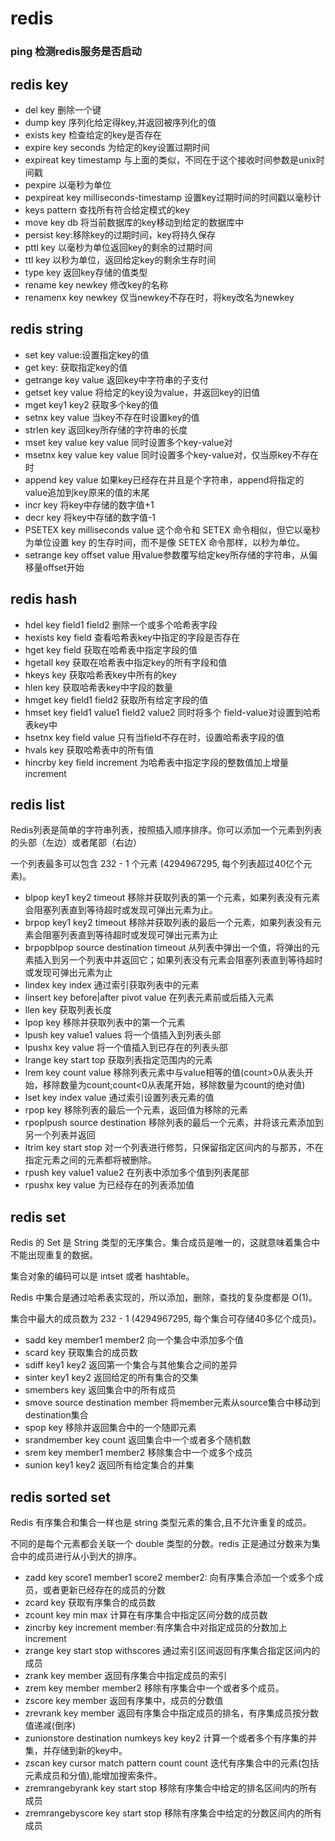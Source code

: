 # redis

### ping 检测redis服务是否启动

## redis key

+ del key 删除一个键
+ dump key 序列化给定得key,并返回被序列化的值
+ exists key 检查给定的key是否存在
+ expire key seconds 为给定的key设置过期时间
+ expireat key timestamp 与上面的类似，不同在于这个接收时间参数是unix时间戳
+ pexpire 以毫秒为单位
+ pexpireat key milliseconds-timestamp 设置key过期时间的时间戳以毫秒计
+ keys pattern 查找所有符合给定模式的key
+ move key db 将当前数据库的key移动到给定的数据库中
+ persist key:移除key的过期时间，key将持久保存
+ pttl key 以毫秒为单位返回key的剩余的过期时间
+ ttl key 以秒为单位，返回给定key的剩余生存时间
+ type key 返回key存储的值类型
+ rename key newkey 修改key的名称
+ renamenx key newkey 仅当newkey不存在时，将key改名为newkey

## redis string

+ set key value:设置指定key的值
+ get key: 获取指定key的值
+ getrange key value 返回key中字符串的子支付
+ getset key value 将给定的key设为value，并返回key的旧值
+ mget key1 key2 获取多个key的值
+ setnx key value 当key不存在时设置key的值
+ strlen key 返回key所存储的字符串的长度
+ mset key value key value 同时设置多个key-value对
+ msetnx key value key value 同时设置多个key-value对，仅当原key不存在时
+ append key value 如果key已经存在并且是个字符串，append将指定的value追加到key原来的值的末尾
+ incr key 将key中存储的数字值+1
+ decr key 将key中存储的数字值-1
+ PSETEX key milliseconds value 这个命令和 SETEX 命令相似，但它以毫秒为单位设置 key 的生存时间，而不是像 SETEX 命令那样，以秒为单位。
+ setrange key offset value 用value参数覆写给定key所存储的字符串，从偏移量offset开始

## redis hash

+ hdel key field1 field2 删除一个或多个哈希表字段
+ hexists key field 查看哈希表key中指定的字段是否存在
+ hget key field 获取在哈希表中指定字段的值
+ hgetall key 获取在哈希表中指定key的所有字段和值
+ hkeys key 获取哈希表key中所有的key
+ hlen key 获取哈希表key中字段的数量
+ hmget key field1 field2 获取所有给定字段的值
+ hmset key field1 value1 field2 value2 同时将多个 field-value对设置到哈希表key中
+ hsetnx key field value 只有当field不存在时，设置哈希表字段的值
+ hvals key 获取哈希表中的所有值
+ hincrby key field increment 为哈希表中指定字段的整数值加上增量increment

## redis list

Redis列表是简单的字符串列表，按照插入顺序排序。你可以添加一个元素到列表的头部（左边）或者尾部（右边）

一个列表最多可以包含 232 - 1 个元素 (4294967295, 每个列表超过40亿个元素)。

+ blpop key1 key2 timeout 移除并获取列表的第一个元素，如果列表没有元素会阻塞列表直到等待超时或发现可弹出元素为止。
+ brpop key1 key2 timeout 移除并获取列表的最后一个元素，如果列表没有元素会阻塞列表直到等待超时或发现可弹出元素为止
+ brpopblpop source destination timeout 从列表中弹出一个值，将弹出的元素插入到另一个列表中并返回它；如果列表没有元素会阻塞列表直到等待超时或发现可弹出元素为止
+ lindex key index 通过索引获取列表中的元素
+ linsert key before|after pivot value 在列表元素前或后插入元素
+ llen key 获取列表长度
+ lpop key 移除并获取列表中的第一个元素
+ lpush key value1 values 将一个值插入到列表头部
+ lpushx key value 将一个值插入到已存在的列表头部
+ lrange key start top 获取列表指定范围内的元素
+ lrem key count value 移除列表元素中与value相等的值(count>0从表头开始，移除数量为count;count<0从表尾开始，移除数量为count的绝对值)
+ lset key index value 通过索引设置列表元素的值
+ rpop key 移除列表的最后一个元素，返回值为移除的元素
+ rpoplpush source destination 移除列表的最后一个元素，并将该元素添加到另一个列表并返回
+ ltrim key start stop 对一个列表进行修剪，只保留指定区间内的与那苏，不在指定元素之间的元素都将被删除。
+ rpush key value1 value2 在列表中添加多个值到列表尾部
+ rpushx key value 为已经存在的列表添加值

## redis set

Redis 的 Set 是 String 类型的无序集合。集合成员是唯一的，这就意味着集合中不能出现重复的数据。

集合对象的编码可以是 intset 或者 hashtable。

Redis 中集合是通过哈希表实现的，所以添加，删除，查找的复杂度都是 O(1)。

集合中最大的成员数为 232 - 1 (4294967295, 每个集合可存储40多亿个成员)。

+ sadd key member1 member2 向一个集合中添加多个值
+ scard key 获取集合的成员数
+ sdiff key1 key2 返回第一个集合与其他集合之间的差异
+ sinter key1 key2 返回给定的所有集合的交集
+ smembers key 返回集合中的所有成员
+ smove source destination member 将member元素从source集合中移动到destination集合
+ spop key 移除并返回集合中的一个随即元素
+ srandmember key count 返回集合中一个或者多个随机数
+ srem key member1 member2 移除集合中一个或多个成员
+ sunion key1 key2 返回所有给定集合的并集


## redis sorted set

Redis 有序集合和集合一样也是 string 类型元素的集合,且不允许重复的成员。

不同的是每个元素都会关联一个 double 类型的分数。redis 正是通过分数来为集合中的成员进行从小到大的排序。

+ zadd key score1 member1 score2 member2: 向有序集合添加一个或多个成员，或者更新已经存在的成员的分数
+ zcard key 获取有序集合的成员数
+ zcount key min max 计算在有序集合中指定区间分数的成员数
+ zincrby key increment member:有序集合中对指定成员的分数加上increment
+ zrange key start stop withscores 通过索引区间返回有序集合指定区间内的成员
+ zrank key member 返回有序集合中指定成员的索引
+ zrem key member member2 移除有序集合中一个或者多个成员。
+ zscore key member 返回有序集中，成员的分数值
+ zrevrank key member 返回有序集合中指定成员的排名，有序集成员按分数值递减(倒序)
+ zunionstore destination numkeys key key2 计算一个或者多个有序集的并集，并存储到新的key中。
+ zscan key cursor match pattern count count 迭代有序集合中的元素(包括元素成员和分值),能增加搜索条件。
+ zremrangebyrank key start stop 移除有序集合中给定的排名区间内的所有成员
+ zremrangebyscore key start stop 移除有序集合中给定的分数区间内的所有成员